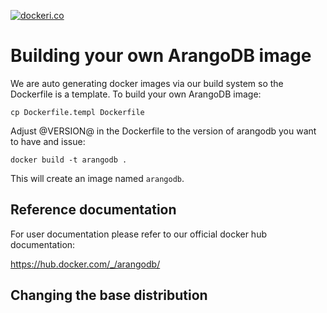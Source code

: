 
[![dockeri.co](http://dockeri.co/image/_/arangodb)](https://registry.hub.docker.com/_/arangodb/)

# Building your own ArangoDB image

We are auto generating docker images via our build system so the Dockerfile is a template. To build your own ArangoDB image:

```console
cp Dockerfile.templ Dockerfile
```

Adjust @VERSION@ in the Dockerfile to the version of arangodb you want to have and issue:

```console
docker build -t arangodb .
```

This will create an image named `arangodb`.

## Reference documentation

For user documentation please refer to our official docker hub documentation:

https://hub.docker.com/_/arangodb/

## Changing the base distribution
